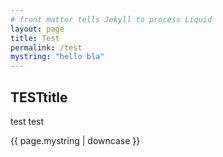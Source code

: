 ```yaml
---
# front matter tells Jekyll to process Liquid
layout: page
title: Test
permalink: /test
mystring: "hello bla"
---
```


## TESTtitle
test test

{{ page.mystring | downcase }}
